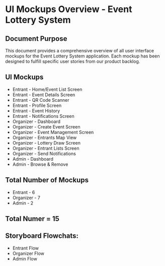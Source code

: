 # UI Mockups Overview - Event Lottery System
## Document Purpose
This document provides a comprehensive overview of all user interface mockups for the Event Lottery System application. 
Each mockup has been designed to fulfill specific user stories from our product backlog.

## UI Mockups
* Entrant - Home/Event List Screen
* Entrant - Event Details Screen
* Entrant - QR Code Scanner
* Entrant - Profile Screen
* Entrant - Event History
* Entrant - Notifications Screen
* Organizer - Dashboard
* Organizer - Create Event Screen
* Organizer - Event Management Screen
* Organizer - Entrants Map View
* Organizer - Lottery Draw Screen
* Organizer - Entrant Lists Screen
* Organizer - Send Notifications
* Admin - Dashboard
* Admin - Browse & Remove

## Total Number of Mockups
* Entrant - 6
* Organizer - 7
* Admin - 2
## Total Numer = 15

## Storyboard Flowchats:
* Entrant Flow
* Organizer Flow
* Admin Flow
  


  
